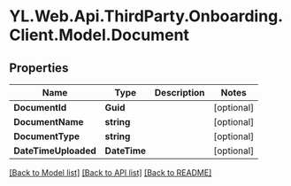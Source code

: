 # YL.Web.Api.ThirdParty.Onboarding.Client.Model.Document
## Properties

Name | Type | Description | Notes
------------ | ------------- | ------------- | -------------
**DocumentId** | **Guid** |  | [optional] 
**DocumentName** | **string** |  | [optional] 
**DocumentType** | **string** |  | [optional] 
**DateTimeUploaded** | **DateTime** |  | [optional] 

[[Back to Model list]](../README.md#documentation-for-models) [[Back to API list]](../README.md#documentation-for-api-endpoints) [[Back to README]](../README.md)

